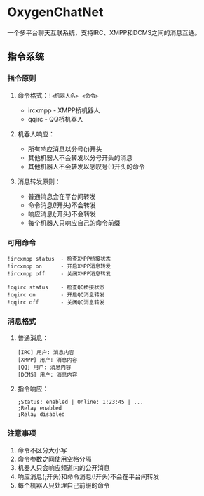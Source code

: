 # OxygenChatNet

一个多平台聊天互联系统，支持IRC、XMPP和DCMS之间的消息互通。

## 指令系统

### 指令原则

1. 命令格式：`!<机器人名> <命令>`
   
   - ircxmpp - XMPP桥机器人
   - qqirc - QQ桥机器人

2. 机器人响应：
   
   - 所有响应消息以分号(;)开头
   - 其他机器人不会转发以分号开头的消息
   - 其他机器人不会转发以感叹号(!)开头的命令

3. 消息转发原则：
   
   - 普通消息会在平台间转发
   - 命令消息(!开头)不会转发
   - 响应消息(;开头)不会转发
   - 每个机器人只响应自己的命令前缀

### 可用命令

```
!ircxmpp status  - 检查XMPP桥接状态
!ircxmpp on      - 开启XMPP消息转发
!ircxmpp off     - 关闭XMPP消息转发

!qqirc status    - 检查QQ桥接状态
!qqirc on        - 开启QQ消息转发
!qqirc off       - 关闭QQ消息转发
```

### 消息格式

1. 普通消息：
   
   ```
   [IRC] 用户: 消息内容
   [XMPP] 用户: 消息内容
   [QQ] 用户: 消息内容
   [DCMS] 用户: 消息内容
   ```

2. 指令响应：
   
   ```
   ;Status: enabled | Online: 1:23:45 | ...
   ;Relay enabled
   ;Relay disabled
   ```

### 注意事项

1. 命令不区分大小写
2. 命令参数之间使用空格分隔
3. 机器人只会响应频道内的公开消息
4. 响应消息(;开头)和命令消息(!开头)不会在平台间转发
5. 每个机器人只处理自己前缀的命令